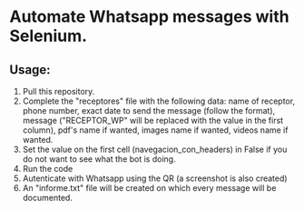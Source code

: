 # Automate Whatsapp messages with Selenium.

## Usage:
1. Pull this repository.
2. Complete the "receptores" file with the following data: name of receptor, phone number, exact date to send the message (follow the format), message ("RECEPTOR_WP" will be replaced with the value in the first column), pdf's name if wanted, images name if wanted, videos name if wanted.
3. Set the value on the first cell (navegacion_con_headers) in False if you do not want to see what the bot is doing.
4. Run the code
5. Autenticate with Whatsapp using the QR (a screenshot is also created)
6. An "informe.txt" file will be created on which every message will be documented.
